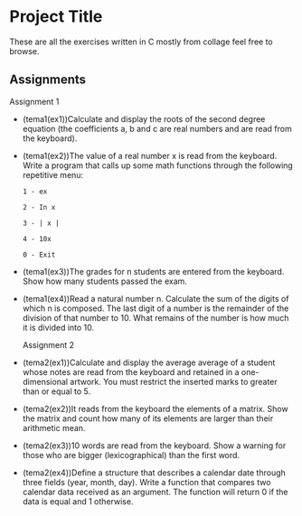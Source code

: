 # Project Title

These are all the exercises written in C mostly from collage feel free to browse.

## Assignments
  Assignment 1
* (tema1(ex1))Calculate and display the roots of the second degree equation (the coefficients a, b and c are real      numbers and are read from the keyboard).
* (tema1(ex2))The value of a real number x is read from the keyboard. Write a program that calls up some math functions through the following repetitive menu:
  ```
  1 - ex
  ```
  ```
  2 - In x
  ```
  ```
  3 - | x |
  ```
  ```
  4 - 10x
  ```
  ```
  0 - Exit
  ```
* (tema1(ex3))The grades for n students are entered from the keyboard. Show how many students passed the exam.
* (tema1(ex4))Read a natural number n. Calculate the sum of the digits of which n is composed. The last digit of a number is the remainder of the division of that number to 10. What remains of the number is how much it is divided into 10.


  Assignment 2
* (tema2(ex1))Calculate and display the average average of a student whose notes are read from the keyboard and retained in a one-dimensional artwork. You must restrict the inserted marks to greater than or equal to 5.
* (tema2(ex2))It reads from the keyboard the elements of a matrix. Show the matrix and count how many of its elements are larger than their arithmetic mean.
* (tema2(ex3))10 words are read from the keyboard. Show a warning for those who are bigger (lexicographical) than the first word.
* (tema2(ex4))Define a structure that describes a calendar date through three fields (year, month, day). Write a function that compares two calendar data received as an argument. The function will return 0 if the data is equal and 1 otherwise.
